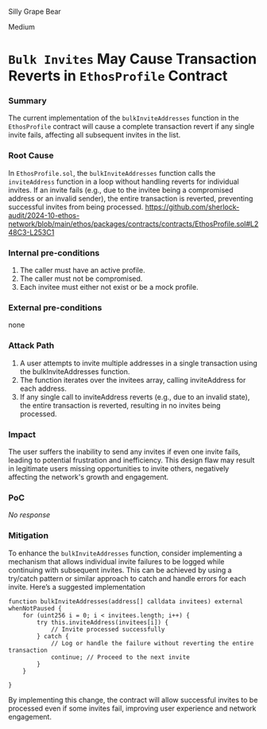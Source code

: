 Silly Grape Bear

Medium

# `Bulk Invites` May Cause Transaction Reverts in `EthosProfile` Contract

### Summary

The current implementation of the `bulkInviteAddresses` function in the `EthosProfile` contract will cause a complete transaction revert if any single invite fails, affecting all subsequent invites in the list.

### Root Cause

In `EthosProfile.sol`, the `bulkInviteAddresses` function calls the `inviteAddress` function in a loop without handling reverts for individual invites. If an invite fails (e.g., due to the invitee being a compromised address or an invalid sender), the entire transaction is reverted, preventing successful invites from being processed.
https://github.com/sherlock-audit/2024-10-ethos-network/blob/main/ethos/packages/contracts/contracts/EthosProfile.sol#L248C3-L253C1

### Internal pre-conditions

1. The caller must have an active profile.
2. The caller must not be compromised.
3. Each invitee must either not exist or be a mock profile.

### External pre-conditions

none

### Attack Path

1. A user attempts to invite multiple addresses in a single transaction using the bulkInviteAddresses function.
2. The function iterates over the invitees array, calling inviteAddress for each address.
3. If any single call to inviteAddress reverts (e.g., due to an invalid state), the entire transaction is reverted, resulting in no invites being processed.

### Impact

The user suffers the inability to send any invites if even one invite fails, leading to potential frustration and inefficiency. This design flaw may result in legitimate users missing opportunities to invite others, negatively affecting the network's growth and engagement.

### PoC

_No response_

### Mitigation

To enhance the `bulkInviteAddresses` function, consider implementing a mechanism that allows individual invite failures to be logged while continuing with subsequent invites. This can be achieved by using a try/catch pattern or similar approach to catch and handle errors for each invite. Here’s a suggested implementation
```solidity 
function bulkInviteAddresses(address[] calldata invitees) external whenNotPaused {
    for (uint256 i = 0; i < invitees.length; i++) {
        try this.inviteAddress(invitees[i]) {
            // Invite processed successfully
        } catch {
            // Log or handle the failure without reverting the entire transaction
            continue; // Proceed to the next invite
        }
    }

}
```
By implementing this change, the contract will allow successful invites to be processed even if some invites fail, improving user experience and network engagement.